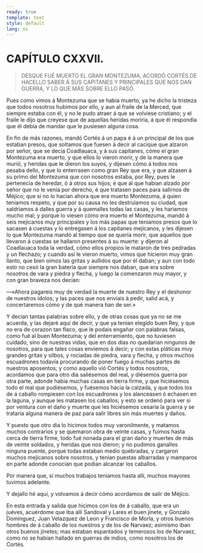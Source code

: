 ```yaml
---
ready: true
template: text
style: default
lang: es
---
```


# CAPÍTULO CXXVII.

> DESQUE FUÉ MUERTO EL GRAN MONTEZUMA, ACORDÓ CORTÉS DE HACELLO SABER Á
> SUS CAPITANES Y PRINCIPALES QUE NOS DAN GUERRA, Y LO QUE MÁS SOBRE ELLO
> PASÓ.


Pues como vimos á Montezuma que se habia muerto, ya he dicho la
tristeza que todos nosotros hubimos por ello, y aun al fraile de
la Merced, que siempre estaba con él, y no le pudo atraer á que se
volviese cristiano; y el fraile le dijo que creyese que de aquellas
heridas moriria, á que él respondia que él debia de mandar que le
pusiesen alguna cosa.

En fin de más razones, mandó Cortés á un papa é á un principal de los
que estaban presos, que soltamos que fuesen á decir al cacique que
alzaron por señor, que se decia Coadlauaca, y á sus capitanes, cómo
el gran Montezuma era muerto, y que ellos lo vieron morir, y de la
manera que murió, y heridas que le dieron los suyos, y dijesen cómo
á todos nos pesaba dello, y que lo enterrasen como gran Rey que era,
y que alzasen á su primo del Montezuma que con nosotros estaba, por
Rey, pues le pertenecia de heredar, ó á otros sus hijos; é que al que
habian alzado por señor que no le venia por derecho, é que tratasen
paces para salirnos de Méjico; que si no lo hacian ahora que era
muerto Montezuma, á quien teniamos respeto, y que por su causa no les
destruiamos su ciudad, que saldriamos á dalles guerra y á quemalles
todas las casas, y les hariamos mucho mal; y porque lo viesen cómo era
muerto el Montezuma, mandó á seis mejicanos muy principales y los más
papas que teniamos presos que lo sacasen á cuestas y lo entregasen á
los capitanes mejicanos, y les dijesen lo que Montezuma mandó al tiempo
que se queria morir, que aquellos que llevaron á cuestas se hallaron
presentes á su muerte: y dijeron al Coadlauaca toda la verdad, cómo
ellos propios le mataron de tres pedradas y un flechazo; y cuando así
le vieron muerto, vimos que hicieron muy gran llanto, que bien oimos
las gritas y aullidos que por él daban; y aun con todo esto no cesó la
gran batería que siempre nos daban, que era sobre nosotros de vara y
piedra y flecha, y luego la comenzaron muy mayor, y con gran braveza
nos decian:

—«Ahora pagareis muy de verdad la muerte de nuestro Rey y el deshonor
de nuestros ídolos; y las paces que nos enviais á pedir, salid acá, y
concertaremos cómo y de qué manera han de ser.»

Y decian tantas palabras sobre ello, y de otras cosas que ya no se
me acuerda, y las dejaré aquí de decir, y que ya tenian elegido buen
Rey, y que no era de corazon tan flaco, que le podais engañar con
palabras falsas, como fué al buen Montezuma; y del enterramiento,
que no tuviesen cuidado, sino de nuestras vidas, que en dos dias no
quedarian ningunos de nosotros, para que tales cosas enviemos á decir;
y con estas pláticas muy grandes gritas y silbos, y rociadas de piedra,
vara y flecha, y otros muchos escuadrones todavía procurando de poner
fuego á muchas partes de nuestros aposentos; y como aquello vió Cortés
y todos nosotros, acordamos que para otro dia saliésemos del real, y
diésemos guerra por otra parte, adonde habia muchas casas en tierra
firme, y que hiciésemos todo el mal que pudiésemos, y fuésemos hácia
la calzada, y que todos los de á caballo rompiesen con los escuadrones
y los alanceasen ó echasen en la laguna, y aunque les matasen los
caballos; y esto se ordenó para ver si por ventura con el daño y muerte
que les hiciésemos cesaria la guerra y se trataria alguna manera de
paz para salir libres sin más muertes y daños.

Y puesto que otro dia lo hicimos todos muy varonilmente, y matamos
muchos contrarios y se quemaron obra de veinte casas, y fuimos hasta
cerca de tierra firme, todo fué nonada para el gran daño y muertes de
más de veinte soldados, y heridas que nos dieron; y no pudimos ganalles
ninguna puente, porque todas estaban medio quebradas, y cargaron muchos
mejicanos sobre nosotros, y tenian puestas albarradas y mamparos en
parte adonde conocian que podian alcanzar los caballos.

Por manera que, si muchos trabajos teniamos hasta allí, muchos mayores
tuvimos adelante.

Y dejallo hé aquí, y volvamos á decir cómo acordamos de salir de Méjico.

En esta entrada y salida que hicimos con los de á caballo, que era
un juéves, acuérdome que iba allí Sandoval y Lares el buen jinete,
y Gonzalo Dominguez, Juan Velazquez de Leon y Francisco de Morla, y
otros buenos hombres de á caballo de los nuestros y de los de Narvaez;
asimismo iban otros buenos jinetes; mas estaban espantados y temerosos
los de Narvaez, como no se habian hallado en guerras de indios, como
nosotros los de Cortés.
